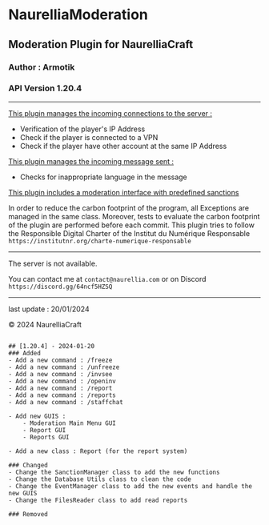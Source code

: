 # NaurelliaModeration

## Moderation Plugin for NaurelliaCraft
### Author : Armotik
### API Version 1.20.4

---

<ins>This plugin manages the incoming connections to the server :</ins>
- Verification of the player's IP Address
- Check if the player is connected to a VPN
- Check if the player have other account at the same IP Address

<ins>This plugin manages the incoming message sent :</ins>
- Checks for inappropriate language in the message

<ins>This plugin includes a moderation interface with predefined sanctions</ins>

In order to reduce the carbon footprint of the program, all Exceptions are managed in the same class. Moreover, tests to evaluate the carbon footprint of the plugin are performed before each commit. This plugin tries to follow the Responsible Digital Charter of the Institut du Numérique Responsable `https://institutnr.org/charte-numerique-responsable` 

---

The server is not available.

You can contact me at `contact@naurellia.com` or on Discord `https://discord.gg/64ncf5HZSQ` 

---

last update : 20/01/2024

&copy; 2024 NaurelliaCraft

```

## [1.20.4] - 2024-01-20
### Added
- Add a new command : /freeze
- Add a new command : /unfreeze
- Add a new command : /invsee
- Add a new command : /openinv
- Add a new command : /report
- Add a new command : /reports
- Add a new command : /staffchat

- Add new GUIS :
    - Moderation Main Menu GUI
    - Report GUI
    - Reports GUI

- Add a new class : Report (for the report system)

### Changed
- Change the SanctionManager class to add the new functions
- Change the Database Utils class to clean the code
- Change the EventManager class to add the new events and handle the new GUIS
- Change the FilesReader class to add read reports

### Removed

```